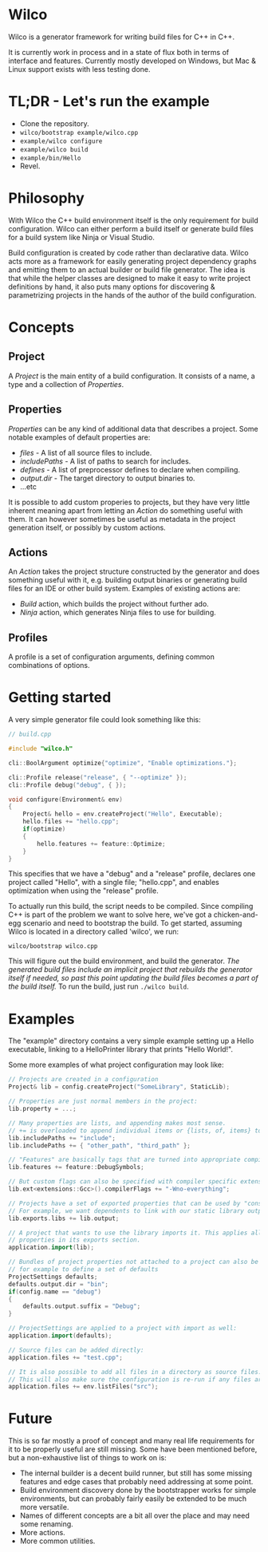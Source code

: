 # Wilco
Wilco is a generator framework for writing build files for C++ in C++.

It is currently work in process and in a state of flux both in terms of interface and features. Currently mostly developed on Windows, but Mac & Linux support exists with less testing done.

# TL;DR - Let's run the example

- Clone the repository.
- `wilco/bootstrap example/wilco.cpp`
- `example/wilco configure`
- `example/wilco build`
- `example/bin/Hello`
- Revel.

# Philosophy

With Wilco the C++ build environment itself is the only requirement for build configuration. Wilco can either perform a build itself or generate build files for a build system like Ninja or Visual Studio.

Build configuration is created by code rather than declarative data. Wilco acts more as a framework for easily generating project dependency graphs and emitting them to an actual builder or build file generator. The idea is that while the helper classes are designed to make it easy to write project definitions by hand, it also puts many options for discovering & parametrizing projects in the hands of the author of the build configuration.

# Concepts
## Project
A *Project* is the main entity of a build configuration. It consists of a name, a type and a collection of *Properties*.

## Properties
*Properties* can be any kind of additional data that describes a project. Some notable examples of default properties are:
* *files* - A list of all source files to include.
* *includePaths* - A list of paths to search for includes.
* *defines* - A list of preprocessor defines to declare when compiling.
* *output.dir* - The target directory to output binaries to.
* ...etc

It is possible to add custom properies to projects, but they have very little inherent meaning apart from letting an *Action* do something useful with them. It can however sometimes be useful as metadata in the project generation itself, or possibly by custom actions.

## Actions
An *Action* takes the project structure constructed by the generator and does something useful with it, e.g. building output binaries or generating build files for an IDE or other build system. Examples of existing actions are:
* *Build* action, which builds the project without further ado.
* *Ninja* action, which generates Ninja files to use for building.

## Profiles
A profile is a set of configuration arguments, defining common combinations of options.
# Getting started

A very simple generator file could look something like this:
```c++
// build.cpp

#include "wilco.h"

cli::BoolArgument optimize{"optimize", "Enable optimizations."};

cli::Profile release("release", { "--optimize" });
cli::Profile debug("debug", { });

void configure(Environment& env)
{
    Project& hello = env.createProject("Hello", Executable);
    hello.files += "hello.cpp";
    if(optimize)
    {
        hello.features += feature::Optimize;
    }
}
```

This specifies that we have a "debug" and a "release" profile, declares one project called "Hello", with a single file; "hello.cpp", and enables optimization when using the "release" profile.

To actually run this build, the script needs to be compiled. Since compiling C++ is part of the problem we want to solve here, we've got a chicken-and-egg scenario and need to bootstrap the build. To get started, assuming Wilco is located in a directory called 'wilco', we run:
```
wilco/bootstrap wilco.cpp
```
This will figure out the build environment, and build the generator. *The generated build files include an implicit project that rebuilds the generator itself if needed, so past this point updating the build files becomes a part of the build itself.* To run the build, just run `./wilco build`.

# Examples
The "example" directory contains a very simple example setting up a Hello executable, linking to a HelloPrinter library that prints "Hello World!".

Some more examples of what project configuration may look like:
```c++
// Projects are created in a configuration
Project& lib = config.createProject("SomeLibrary", StaticLib);

// Properties are just normal members in the project:
lib.property = ...;

// Many properties are lists, and appending makes most sense.
// += is overloaded to append individual items or {lists, of, items} to list properties
lib.includePaths += "include";
lib.includePaths += { "other_path", "third_path" };

// "Features" are basically tags that are turned into appropriate compiler flags when compiling
lib.features += feature::DebugSymbols;

// But custom flags can also be specified with compiler specific extensions
lib.ext<extensions::Gcc>().compilerFlags += "-Wno-everything";

// Projects have a set of exported properties that can be used by "consumers" of the project
// For example, we want dependents to link with our static library output:
lib.exports.libs += lib.output;

// A project that wants to use the library imports it. This applies all the
// properties in its exports section.
application.import(lib);

// Bundles of project properties not attached to a project can also be created,
// for example to define a set of defaults
ProjectSettings defaults;
defaults.output.dir = "bin";
if(config.name == "debug")
{
    defaults.output.suffix = "Debug";
}

// ProjectSettings are applied to a project with import as well:
application.import(defaults);

// Source files can be added directly:
application.files += "test.cpp";

// It is also possible to add all files in a directory as source files.
// This will also make sure the configuration is re-run if any files are added or removed
application.files += env.listFiles("src");
```

# Future

This is so far mostly a proof of concept and many real life requirements for it to be properly useful are still missing. Some have been mentioned before, but a non-exhaustive list of things to work on is:
* The internal builder is a decent build runner, but still has some missing features and edge cases that probably need addressing at some point.
* Build environment discovery done by the bootstrapper works for simple environments, but can probably fairly easily be extended to be much more versatile.
* Names of different concepts are a bit all over the place and may need some renaming.
* More actions.
* More common utilities.